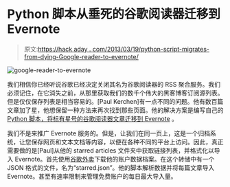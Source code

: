 # Python 脚本从垂死的谷歌阅读器迁移到 Evernote

> 原文:[https://hack aday . com/2013/03/19/python-script-migrates-from-dying-Google-reader-to-evernote/](https://hackaday.com/2013/03/19/python-script-migrates-from-dying-google-reader-to-evernote/)

![google-reader-to-evernote](../Images/83d10b685d8c0270dc1ece8abe300417.png)

我们相信你已经听说谷歌已经决定关闭其名为谷歌阅读器的 RSS 聚合服务。我们必须记住，在它消失之前，从那里获取我们的数千个伟大的黑客博客订阅源列表。但是仅仅保存列表是相当容易的。[Paul Kerchen]有一点不同的问题。他有数百篇文章加了星，他想保留一种方法来再次找到那些页面。他的解决方案是编写自己的 [Python 脚本，将标有星号的谷歌阅读器文章迁移到 Evernote](https://github.com/kerchen/export_gr2evernote) 。

我们不是来推广 Evernote 服务的。但是，让我们在同一页上，这是一个归档系统，让您保存网页和文本文档等内容，以便在各种不同的平台上访问。因此，真正需要做的是[Paul]从他的 starred articles 文件夹中获取链接列表，并格式化以导入 Evernote。首先使用[谷歌外卖](https://www.google.com/takeout/)下载他的账户数据档案。在这个转储中有一个 JSON 格式的文件，名为“starred.json”。他的脚本解析数据并将每篇文章导入 Evernote。甚至有速率限制来管理免费账户的每日最大导入量。